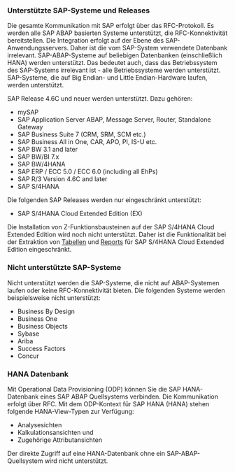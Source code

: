 
### Unterstützte SAP-Systeme und Releases
Die gesamte Kommunikation mit SAP erfolgt über das RFC-Protokoll. 
Es werden alle SAP ABAP basierten Systeme unterstützt, die RFC-Konnektivität bereitstellen.
Die Integration erfolgt auf der Ebene des SAP-Anwendungsservers. 
Daher ist die vom SAP-System verwendete Datenbank irrelevant. SAP-ABAP-Systeme auf beliebigen Datenbanken (einschließlich HANA) werden unterstützt. 
Das bedeutet auch, dass das Betriebssystem des SAP-Systems irrelevant ist - alle Betriebssysteme werden unterstützt.
SAP-Systeme, die auf Big Endian- und Little Endian-Hardware laufen, werden unterstützt.

SAP Release 4.6C und neuer werden unterstützt. Dazu gehören:<br/> 
* mySAP	
* SAP Application Server ABAP, Message Server, Router, Standalone Gateway
* SAP Business Suite 7 (CRM, SRM, SCM etc.)
* SAP Business All in One, CAR, APO, PI, IS-U etc.
* SAP BW 3.1 and later
* SAP BW/BI 7.x
* SAP BW/4HANA
* SAP ERP / ECC 5.0 / ECC 6.0 (including all EhPs)
* SAP R/3 Version 4.6C and later
* SAP S/4HANA

Die folgenden SAP Releases werden nur eingeschränkt unterstützt:
- SAP S/4HANA Cloud Extended Edition (EX)

Die Installation von Z-Funktionsbausteinen auf der SAP S/4HANA Cloud Extended Edition wird noch nicht unterstützt.
Daher ist die Funktionalität bei der Extraktion von [Tabellen](../sap-customizing/funktionsbaustein-fuer-table-extraktion#einschränkungen-von-rfc_read_table) und [Reports](../sap-customizing/report-funktionsbaustein-installieren) für SAP S/4HANA Cloud Extended Edition eingeschränkt.


### Nicht unterstützte SAP-Systeme
Nicht unterstützt werden die SAP-Systeme, die nicht auf ABAP-Systemen laufen oder keine RFC-Konnektivität bieten. 
Die folgenden Systeme werden beispielsweise nicht unterstützt:
- Business By Design 
- Business One
- Business Objects
- Sybase
- Ariba
- Success Factors
- Concur

### HANA Datenbank
Mit Operational Data Provisioning (ODP) können Sie die SAP HANA-Datenbank eines SAP ABAP Quellsystems verbinden. 
Die Kommunikation erfolgt über RFC. 
Mit dem ODP-Kontext für SAP HANA (HANA) stehen folgende HANA-View-Typen zur Verfügung:
- Analysesichten
- Kalkulationsansichten und
- Zugehörige Attributansichten

Der direkte Zugriff auf eine HANA-Datenbank ohne ein SAP-ABAP-Quellsystem wird nicht unterstützt.

